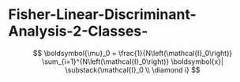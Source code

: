 # Fisher-Linear-Discriminant-Analysis-2-Classes-

$$
\boldsymbol{\mu}_0 = \frac{1}{N\left(\mathcal{I}_0\right)} \sum_{i=1}^{N\left(\mathcal{I}_0\right)} \boldsymbol{x}| \substack{\mathcal{I}_0 \\ \diamond i} 
$$
